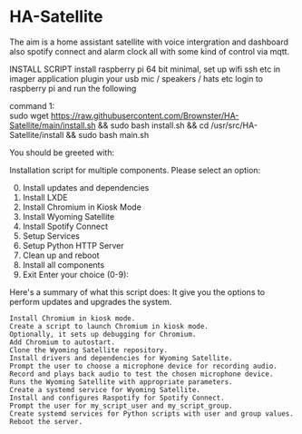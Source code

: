 # HA-Satellite
The aim is a home assistant satellite with voice intergration and dashboard also spotify connect and alarm clock all with some kind of control via mqtt.


INSTALL SCRIPT
install raspberry pi 64 bit minimal, set up wifi ssh etc in imager application
plugin your usb mic / speakers / hats etc
login to raspberry pi and run the following

command 1:   
sudo wget https://raw.githubusercontent.com/Brownster/HA-Satellite/main/install.sh && sudo bash install.sh && cd /usr/src/HA-Satellite/install && sudo bash main.sh


You should be greeted with:

Installation script for multiple components. Please select an option:

0. Install updates and dependencies
1. Install LXDE
2. Install Chromium in Kiosk Mode
3. Install Wyoming Satellite
4. Install Spotify Connect
5. Setup Services
6. Setup Python HTTP Server
7. Clean up and reboot
8. Install all components
9. Exit
Enter your choice (0-9):


Here's a summary of what this script does:
    It give you the options to perform updates and upgrades the system.
    
    Install Chromium in kiosk mode.
    Create a script to launch Chromium in kiosk mode.
    Optionally, it sets up debugging for Chromium.
    Add Chromium to autostart.
    Clone the Wyoming Satellite repository.
    Install drivers and dependencies for Wyoming Satellite.
    Prompt the user to choose a microphone device for recording audio.
    Record and plays back audio to test the chosen microphone device.
    Runs the Wyoming Satellite with appropriate parameters.
    Create a systemd service for Wyoming Satellite.
    Install and configures Raspotify for Spotify Connect.
    Prompt the user for my_script_user and my_script_group.
    Create systemd services for Python scripts with user and group values.
    Reboot the server.
